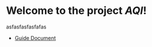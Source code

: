 # Welcome to the project *AQI*!
asfasfasfasfafas
- [Guide Document](https://darkery.github.io/AQI/)
